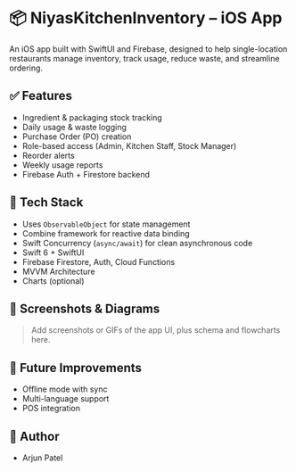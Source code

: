 # 📦 NiyasKitchenInventory – iOS App

An iOS app built with SwiftUI and Firebase, designed to help single-location restaurants manage inventory, track usage, reduce waste, and streamline ordering.

## ✅ Features
- Ingredient & packaging stock tracking
- Daily usage & waste logging
- Purchase Order (PO) creation
- Role-based access (Admin, Kitchen Staff, Stock Manager)
- Reorder alerts
- Weekly usage reports
- Firebase Auth + Firestore backend

## 🔧 Tech Stack
- Uses `ObservableObject` for state management
- Combine framework for reactive data binding
- Swift Concurrency (`async/await`) for clean asynchronous code
- Swift 6 + SwiftUI
- Firebase Firestore, Auth, Cloud Functions
- MVVM Architecture
- Charts (optional)


## 📸 Screenshots & Diagrams
> Add screenshots or GIFs of the app UI, plus schema and flowcharts here.

## 🚀 Future Improvements
- Offline mode with sync
- Multi-language support
- POS integration

## 👤 Author
- Arjun Patel


